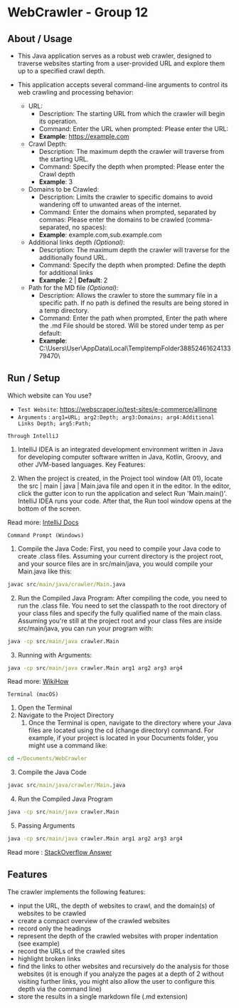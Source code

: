 #  WebCrawler - Group 12

## About / Usage

- This Java application serves as a robust web crawler, designed to traverse websites starting from a user-provided URL and explore them up to a specified crawl depth.

- This application accepts several command-line arguments to control its web crawling and processing behavior:

  - URL:
      - Description: The starting URL from which the crawler will begin its operation.
      - Command: Enter the URL when prompted: Please enter the URL:
      - **Example**: https://example.com
  - Crawl Depth:
      - Description: The maximum depth the crawler will traverse from the starting URL.
      - Command: Specify the depth when prompted: Please enter the Crawl depth
      - **Example**: 3
  - Domains to be Crawled:
      - Description: Limits the crawler to specific domains to avoid wandering off to unwanted areas of the internet.
      - Command: Enter the domains when prompted, separated by commas: Please enter the domains to be crawled (comma-separated, no spaces):
      - **Example**: example.com,sub.example.com
  - Additional links depth _(Optional)_:
    - Description: The maximum depth the crawler will traverse for the additionally found URL.
    - Command: Specify the depth when prompted: Define the depth for additional links
    - **Example**: 2 | **Default**: 2
  - Path for the MD file _(Optional)_:
    - Description: Allows the crawler to store the summary file in a specific path. If no path is defined the results are being stored in a temp directory.
    - Command: Enter the path when prompted, Enter the path where the .md File should be stored. Will be stored under temp as per default:
    - **Example**: C:\Users\User\AppData\Local\Temp\tempFolder3885246162413379470\

## Run / Setup

Which website can You use? 
- `Test Website`: https://webscraper.io/test-sites/e-commerce/allinone
- `Arguments` : `arg1=URL; arg2:Depth; arg3:Domains; arg4:Additional Links Depth; arg5:Path;`

`Through IntelliJ`

1. IntelliJ IDEA is an integrated development environment written in Java for developing computer software written in Java, Kotlin, Groovy, and other JVM-based languages.
Key Features:

2. When the project is created, in the Project tool window (Alt 01), locate the src | main | java | Main.java file and open it in the editor.
In the editor, click the  gutter icon to run the application and select Run 'Main.main()'. IntelliJ IDEA runs your code. After that, the Run tool window opens at the bottom of the screen.

Read more: [IntelliJ Docs](https://www.jetbrains.com/help/idea/run-java-applications.html#run_application)

`Command Prompt (Windows)`

1. Compile the Java Code:
First, you need to compile your Java code to create .class files. Assuming your current directory is the project root, and your source files are in src/main/java, you would compile your Main.java like this:
```bat
javac src/main/java/crawler/Main.java
```
2. Run the Compiled Java Program:
   After compiling the code, you need to run the .class file. You need to set the classpath to the root directory of your class files and specify the fully qualified name of the main class. Assuming you're still at the project root and your class files are inside src/main/java, you can run your program with:
```bat
java -cp src/main/java crawler.Main
```
3. Running with Arguments:
```bat
java -cp src/main/java crawler.Main arg1 arg2 arg3 arg4
```

Read more: [WikiHow](https://www.wikihow.com/Compile-%26-Run-Java-Program-Using-Command-Prompt#:~:text=At%20the%20command%20prompt%2C%20type,program%20after%20it%20is%20compiled.)

`Terminal (macOS)`

1. Open the Terminal
2. Navigate to the Project Directory
   1. Once the Terminal is open, navigate to the directory where your Java files are located using the cd (change directory) command. For example, if your project is located in your Documents folder, you might use a command like:
```bat
cd ~/Documents/WebCrawler
```
3. Compile the Java Code
```bat
javac src/main/java/crawler/Main.java
```
4. Run the Compiled Java Program
```bat
java -cp src/main/java crawler.Main
```
5. Passing Arguments
```bat
java -cp src/main/java crawler.Main arg1 arg2 arg3 arg4
```

Read more : [StackOverflow Answer](https://stackoverflow.com/a/2361108/13667327)

## Features

The crawler implements  the following features:
- input the URL, the depth of websites to crawl, and the domain(s) of websites to be crawled
- create a compact overview of the crawled websites
- record only the headings
- represent the depth of the crawled websites with proper indentation (see example)
- record the URLs of the crawled sites
- highlight broken links
- find the links to other websites and recursively do the analysis for those websites (it is enough if you analyze the pages at a depth of 2 without visiting further links, you might also allow the user to configure this depth via the command line)
- store the results in a single markdown file (.md extension)
